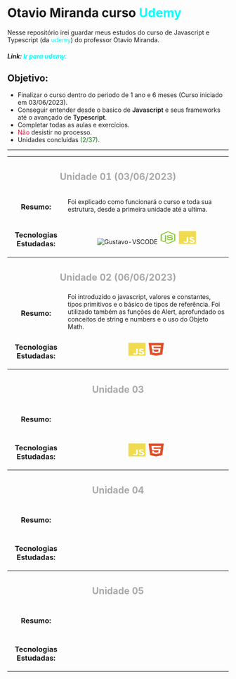 # Otavio Miranda curso <span style="color: cyan">Udemy</span>
Nesse repositório irei guardar meus estudos do curso de Javascript e Typescript (da <span style="color: cyan">udemy</span>) do professor Otavio Miranda.

##### Link: <a href="https://www.udemy.com/course/curso-de-javascript-moderno-do-basico-ao-avancado/" style="text-decoration: none; color: cyan;">Ir para udemy.</a>

## Objetivo:
- Finalizar o curso dentro do periodo de 1 ano e 6 meses (Curso iniciado em 03/06/2023).
- Conseguir entender desde o basico de <span style="font-weight: 600">Javascript</span> e seus frameworks até o avançado de <span style="font-weight: 600">Typescript</span>.
- Completar todas as aulas e exercícios.
- <span style="color: crimson">Não</span> desistir no processo.
- Unidades concluidas <span style="color: green">(2/37)</span>.

<hr>
<table align='center'>
  <tr align='center'>
    <th colspan="2"><h2 style="color: darkgray">Unidade 01 (03/06/2023)</h2>
     <tr>
       <td><h3 align='center'>Resumo:</h3>
       <td> Foi explicado como funcionará o curso e toda sua estrutura, desde a primeira unidade até a ultima.
     </tr>
     <tr>
       <td><h3 align='center'>Tecnologias Estudadas:</h3>
       <td align='center'> <img alt="Gustavo-VSCODE" height="30" width="30" src="https://cdn.icon-icons.com/icons2/2107/PNG/512/file_type_vscode_icon_130084.png">
            <img alt="Gustavo-NODEJS" height="30" width="40" src="https://raw.githubusercontent.com/devicons/devicon/master/icons/nodejs/nodejs-plain.svg">
            <img alt="Gustavo-JAVASCRIPT" height="30" width="40" src="https://raw.githubusercontent.com/devicons/devicon/master/icons/javascript/javascript-plain.svg">
     </tr>
  </tr>
  
  <tr align='center'>
    <th colspan="2"><h2 style="color: darkgray">Unidade 02 (06/06/2023)</h2>
     <tr>
       <td><h3 align='center'>Resumo:</h3>
       <td> Foi introduzido o javascript, valores e constantes, tipos primitivos e o básico de tipos de referência. Foi utilizado também as funções de Alert, aprofundado os conceitos de string e numbers e o uso do Objeto Math.
     </tr>
     <tr>
       <td><h3 align='center'>Tecnologias Estudadas:</h3>
       <td align='center'> <img alt="Gustavo-JAVASCRIPT" height="30" width="40" src="https://raw.githubusercontent.com/devicons/devicon/master/icons/javascript/javascript-plain.svg">
         <img alt="Gustavo-HTML" height="30" width="40" src="https://raw.githubusercontent.com/devicons/devicon/master/icons/html5/html5-plain.svg">
     </tr>
  </tr>
  
  <tr align='center'>
    <th colspan="2"><h2 style="color: darkgray">Unidade 03</h2>
     <tr>
       <td><h3 align='center'>Resumo:</h3>
       <td>
     </tr>
     <tr>
       <td><h3 align='center'>Tecnologias Estudadas:</h3>
       <td align='center'> <img alt="Gustavo-JAVASCRIPT" height="30" width="40" src="https://raw.githubusercontent.com/devicons/devicon/master/icons/javascript/javascript-plain.svg">
       <img alt="Gustavo-HTML" height="30" width="40" src="https://raw.githubusercontent.com/devicons/devicon/master/icons/html5/html5-plain.svg">
     </tr>
  </tr>

  <tr align='center'>
    <th colspan="2"><h2 style="color: darkgray">Unidade 04</h2>
     <tr>
       <td><h3 align='center'>Resumo:</h3>
       <td>
     </tr>
     <tr>
       <td><h3 align='center'>Tecnologias Estudadas:</h3>
       <td align='center'>
     </tr>
  </tr>

  <tr align='center'>
    <th colspan="2"><h2 style="color: darkgray">Unidade 05</h2>
     <tr>
       <td><h3 align='center'>Resumo:</h3>
       <td>
     </tr>
     <tr>
       <td><h3 align='center'>Tecnologias Estudadas:</h3>
       <td align='center'>
     </tr>
  </tr>
</table>
